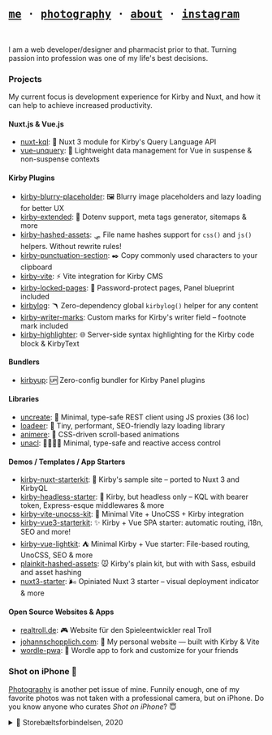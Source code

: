 [me]: https://johannschopplich.com
[photography]: https://johannschopplich.com/en/photography

<h2>
  <samp>
    <a href="https://johannschopplich.com">me</a> ·
    <a href="https://johannschopplich.com/en/photography">photography</a> ·
    <a href="https://johannschopplich.com/en/about">about</a> ·
    <a href="https://instagram.com/johannschopplich">instagram</a>
  </samp>
</h2>

<br>

I am a web developer/designer and pharmacist prior to that. Turning passion into profession was one of my life's best decisions.

### Projects

My current focus is development experience for Kirby and Nuxt, and how it can help to achieve increased productivity.

#### Nuxt.js & Vue.js

- [nuxt-kql](https://github.com/johannschopplich/nuxt-kql): 🫧 Nuxt 3 module for Kirby's Query Language API
- [vue-unquery](https://github.com/johannschopplich/vue-unquery): 🪺 Lightweight data management for Vue in suspense & non-suspense contexts

#### Kirby Plugins

- [kirby-blurry-placeholder](https://github.com/johannschopplich/kirby-blurry-placeholder): 🖼 Blurry image placeholders and lazy loading for better UX
- [kirby-extended](https://github.com/johannschopplich/kirby-extended): 🍬 Dotenv support, meta tags generator, sitemaps & more
- [kirby-hashed-assets](https://github.com/johannschopplich/kirby-hashed-assets): 🛷 File name hashes support for `css()` and `js()` helpers. Without rewrite rules!
- [kirby-punctuation-section](https://github.com/johannschopplich/kirby-punctuation-section): ✒️ Copy commonly used characters to your clipboard
- [kirby-vite](https://github.com/johannschopplich/kirby-vite): ⚡️ Vite integration for Kirby CMS
- [kirby-locked-pages](https://github.com/johannschopplich/kirby-locked-pages): 🔐 Password-protect pages, Panel blueprint included
- [kirbylog](https://github.com/johannschopplich/kirbylog): 🪃 Zero-dependency global `kirbylog()` helper for any content
- [kirby-writer-marks](https://github.com/johannschopplich/kirby-writer-marks): Custom marks for Kirby's writer field – footnote mark included
- [kirby-highlighter](https://github.com/johannschopplich/kirby-highlighter): 🌐 Server-side syntax highlighting for the Kirby code block & KirbyText

#### Bundlers

- [kirbyup](https://github.com/johannschopplich/kirbyup): 🆙 Zero-config bundler for Kirby Panel plugins

#### Libraries

- [uncreate](https://github.com/johannschopplich/uncreate): 🚥 Minimal, type-safe REST client using JS proxies (36 loc)
- [loadeer](https://github.com/johannschopplich/loadeer): 🦌 Tiny, performant, SEO-friendly lazy loading library
- [animere](https://github.com/johannschopplich/animere): 🍃 CSS-driven scroll-based animations
- [unacl](https://github.com/johannschopplich/unacl): 🙅‍♀️🙆‍♂️ Minimal, type-safe and reactive access control

#### Demos / Templates / App Starters

- [kirby-nuxt-starterkit](https://github.com/johannschopplich/kirby-nuxt-starterkit): 💚 Kirby's sample site – ported to Nuxt 3 and KirbyQL
- [kirby-headless-starter](https://github.com/johannschopplich/kirby-headless-starter): 🦭 Kirby, but headless only – KQL with bearer token, Express-esque middlewares & more 
- [kirby-vite-unocss-kit](https://github.com/johannschopplich/kirby-vite-unocss-kit): 🎨 Minimal Vite + UnoCSS + Kirby integration
- [kirby-vue3-starterkit](https://github.com/johannschopplich/kirby-vue3-starterkit): ✨ Kirby + Vue SPA starter: automatic routing, i18n, SEO and more!
- [kirby-vue-lightkit](https://github.com/johannschopplich/kirby-vue-lightkit): ⛺️ Minimal Kirby + Vue starter: File-based routing, UnoCSS, SEO & more
- [plainkit-hashed-assets](https://github.com/johannschopplich/plainkit-hashed-assets): 🐭 Kirby's plain kit, but with with Sass, esbuild and asset hashing
- [nuxt3-starter](https://github.com/johannschopplich/nuxt3-starter): 🌬 Opiniated Nuxt 3 starter – visual deployment indicator & more

#### Open Source Websites & Apps

- [realtroll.de](https://github.com/johannschopplich/realtroll.de): 🎮 Website für den Spieleentwickler real Troll
- [johannschopplich.com](https://github.com/johannschopplich/johannschopplich.com): 🍂 My personal website — built with Kirby & Vite
- [wordle-pwa](https://github.com/johannschopplich/wordle-pwa): 🦊 Wordle app to fork and customize for your friends

### Shot on iPhone 

[Photography][photography] is another pet issue of mine. Funnily enough, one of my favorite photos was not taken with a professional camera, but on iPhone. Do you know anyone who curates _Shot on iPhone_? 😇

<details>
  <summary>🌁 Storebæltsforbindelsen, 2020</summary>

  <br>
  <img src="https://raw.githubusercontent.com/johannschopplich/johannschopplich/main/.github/johann-schopplich-great-belt-bridge-2020.jpg" width="50%">

</details>
